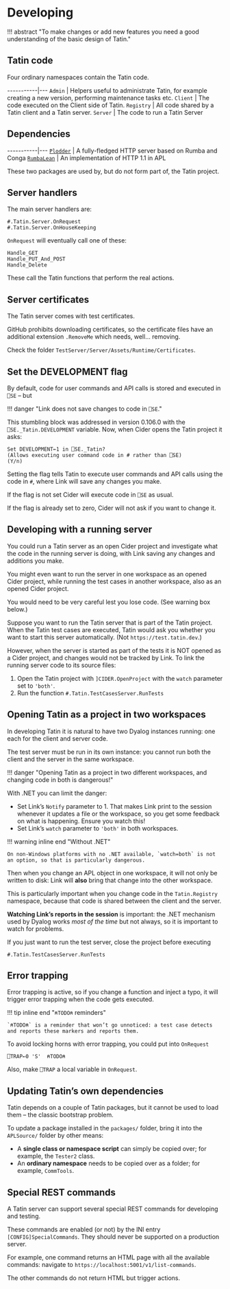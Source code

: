 # Developing

!!! abstract "To make changes or add new features you need a good understanding of the basic design of Tatin."


## Tatin code

Four ordinary namespaces contain the Tatin code.

-----------|---
`Admin`    | Helpers useful to administrate Tatin, for example creating a new version, performing maintenance tasks etc.
`Client`   | The code executed on the Client side of Tatin.
`Registry` | All code shared by a Tatin client and a Tatin server.
`Server`   | The code to run a Tatin Server


## Dependencies

-----------|---
[`Plodder`](https://github.com/aplteam/Plodder) | A fully-fledged HTTP server based on Rumba and Conga
[`RumbaLean`](https://github.com/aplteam/RumbaLean) | An implementation of HTTP 1.1 in APL

These two packages are used by, but do not form part of, the Tatin project.


## Server handlers

The main server handlers are:

    #.Tatin.Server.OnRequest
    #.Tatin.Server.OnHouseKeeping

`OnRequest` will eventually call one of these:

    Handle_GET
    Handle_PUT_And_POST
    Handle_Delete

These call the Tatin functions that perform the real actions.


## Server certificates

The Tatin server comes with test certificates.

GitHub prohibits downloading certificates, so the certificate files have an additional extension `.RemoveMe` which needs, well… removing.

Check the folder `TestServer/Server/Assets/Runtime/Certificates`.



## Set the DEVELOPMENT flag

By default, code for user commands and API calls is stored and executed in `⎕SE` – but

!!! danger "Link does not save changes to code in `⎕SE`."

This stumbling block was addressed in version 0.106.0
with the `⎕SE._Tatin.DEVELOPMENT` variable.
Now, when Cider opens the Tatin project it asks:

    Set DEVELOPMENT←1 in ⎕SE._Tatin?
    (Allows executing user command code in # rather than ⎕SE)
    (Y/n)

Setting the flag tells Tatin to execute user commands and API calls using the code in `#`, where Link will save any changes you make.

If the flag is not set Cider <!-- won’t ask the question, and  --> will execute code in `⎕SE` as usual.

If the flag is already set to zero, Cider will not ask if you want to change it.

<!-- 
FIXME
Can this be right? Cider will ask if you want the flag set, but only if the flag is already set?
 -->


## Developing with a running server

You could run a Tatin server as an open Cider project
and investigate what the code in the running server is doing, with Link saving any changes and additions you make.

You might even want to run the server in one workspace as an opened Cider project, while running the test cases in another workspace, also as an opened Cider project.

You would need to be very careful lest you lose code. (See warning box below.)

Suppose you want to run the Tatin server that is part of the Tatin project.
When the Tatin test cases are executed, Tatin would ask you whether you want to start this server automatically.
(Not `https://test.tatin.dev`.)

However, when the server is started as part of the tests it is NOT opened as a Cider project, and changes would not be tracked by Link.
To link the running server code to its source files:

1. Open the Tatin project with `]CIDER.OpenProject` with the `watch` parameter set to `'both'`.
1. Run the function `#.Tatin.TestCasesServer.RunTests`


## Opening Tatin as a project in two workspaces

In developing Tatin it is natural to have two Dyalog instances running: one each for the client and server code.

The test server must be run in its own instance: you cannot run both the client and the server in the same workspace.

!!! danger "Opening Tatin as a project in two different workspaces, and changing code in both is dangerous!"

With .NET you can limit the danger:

-   Set Link’s `Notify` parameter to 1. That makes Link print to the session whenever it updates a file or the workspace, so you get some feedback on what is happening. Ensure you watch this!
-   Set Link’s `watch` parameter to `'both'` in both workspaces.

!!! warning inline end "Without .NET"

    On non-Windows platforms with no .NET available, `watch=both` is not an option, so that is particularly dangerous.

Then when you change an APL object in one workspace, it will not only be written to disk: Link will **also** bring that change into the other workspace.

This is particularly important when you change code in the `Tatin.Registry` namespace, because that code is shared between the client and the server.

**Watching Link’s reports in the session**
is important: the .NET mechanism used by Dyalog works _most of the time_ but not always, so it is important to watch for problems.

If you just want to run the test server, close the project before executing

    #.Tatin.TestCasesServer.RunTests


## Error trapping

Error trapping is active, so if you change a function and inject a typo, it will trigger error trapping when the code gets executed.

!!! tip inline end "`⍝TODO⍝` reminders"

    `⍝TODO⍝` is a reminder that won’t go unnoticed: a test case detects and reports these markers and reports them.

To avoid locking horns with error trapping, you could put into `OnRequest`

    ⎕TRAP←0 'S'  ⍝TODO⍝

Also, make `⎕TRAP` a local variable in `OnRequest`.


## Updating Tatin’s own dependencies

Tatin depends on a couple of Tatin packages, but it cannot be used to load them – the classic bootstrap problem.

To update a package installed in the `packages/` folder, bring it into the `APLSource/` folder by other means:

-   A **single class or namespace script** can simply be copied over; for example, the `Tester2` class.
-   An **ordinary namespace** needs to be copied over as a folder; for example, `CommTools`.



## Special REST commands

A Tatin server can support several special REST commands for developing and testing.

These commands are enabled (or not) by the INI entry `[CONFIG]SpecialCommands`.
They should never be supported on a production server.

For example, one command returns an HTML page with all the available commands: navigate to `https://localhost:5001/v1/list-commands`.

The other commands do not return HTML but trigger actions.


